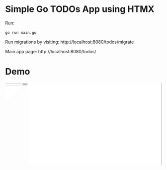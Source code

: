 # Simple Go TODOs App using HTMX
Run:
```
go run main.go
```

Run migrations by visiting:
http://localhost:8080/todos/migrate

Main app page:
http://localhost:8080/todos/


# Demo
![Go HTMX TODOs Demo](go-htmx-todos-demo.gif)
